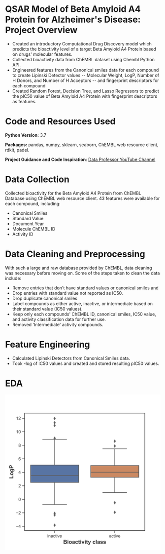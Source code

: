 # QSAR Model of Beta Amyloid A4 Protein for Alzheimer's Disease: Project Overview
* Created an introductory Computational Drug Discovery model which predicts the bioactivity level of a target Beta Amyloid A4 Protein based on drugs' molecular features.
* Collected bioactivity data from ChEMBL dataset using Chembl Python API.
* Engineered features from the Canonical smiles data for each compound to create Lipinski Detector values -- Molecular Weight, LogP, Number of H Donors, and Number of H Acceptors -- and fingerprint descriptors for each compound
* Created Random Forest, Decision Tree, and Lasso Regressors to predict the pIC50 value of Beta Amyloid A4 Protein with fingerprint descriptors as features. 


# Code and Resources Used
**Python Version:** 3.7

**Packages:** pandas, numpy, sklearn, seaborn, ChEMBL web resource client, rdkit, padel. 

**Project Guidance and Code Inspiration**: [Data Professor YouTube Channel](https://www.youtube.com/channel/UCV8e2g4IWQqK71bbzGDEI4Q)


# Data Collection
Collected bioactivity for the Beta Amyloid A4 Protein from ChEMBL Database using ChEMBL web resource client. 43 features were available for each compound, including: 
* Canonical Smiles
* Standard Value
* Document Year
* Molecule ChEMBL ID
* Activity ID


# Data Cleaning and Preprocessing
With such a large and raw database provided by ChEMBL, data cleaning was necessary before moving on. Some of the steps taken to clean the data include: 
* Remove entries that don't have standard values or canonical smiles and 
* Drop entries with standard value not reported as IC50. 
* Drop duplicate canonical smiles 
* Label compounds as either active, inactive, or intermediate based on their standard value (IC50 values). 
* Keep only each compounds' ChEMBL ID, canonical smiles, IC50 value, and activity classification data for further use. 
* Removed 'Intermediate' activity compounds. 


# Feature Engineering
* Calculated Lipinski Detectors from Canonical Smiles data. 
* Took -log of IC50 values and created and stored resulting pIC50 values. 

# EDA
![alt text](https://github.com/aditjain125/Comp-Drug-Discovery-Proj/blob/main/PNG%20Images/plot_LogP-1.png)
